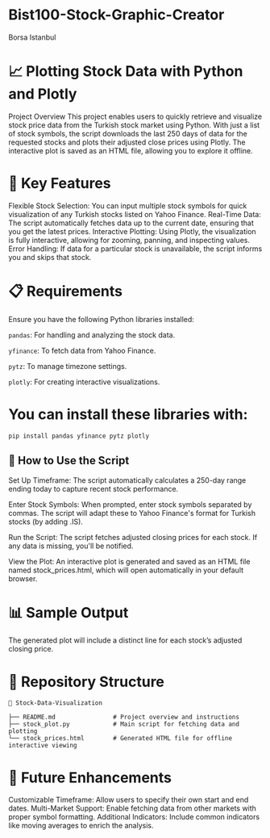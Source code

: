 # Bist100-Stock-Graphic-Creator
Borsa Istanbul

# 📈 Plotting Stock Data with Python and Plotly
Project Overview
This project enables users to quickly retrieve and visualize stock price data from the Turkish stock market using Python. With just a list of stock symbols, the script downloads the last 250 days of data for the requested stocks and plots their adjusted close prices using Plotly. The interactive plot is saved as an HTML file, allowing you to explore it offline.

# 💼 Key Features
Flexible Stock Selection: You can input multiple stock symbols for quick visualization of any Turkish stocks listed on Yahoo Finance.
Real-Time Data: The script automatically fetches data up to the current date, ensuring that you get the latest prices.
Interactive Plotting: Using Plotly, the visualization is fully interactive, allowing for zooming, panning, and inspecting values.
Error Handling: If data for a particular stock is unavailable, the script informs you and skips that stock.
# 📋 Requirements
Ensure you have the following Python libraries installed:

```pandas```: For handling and analyzing the stock data.

```yfinance```: To fetch data from Yahoo Finance.

```pytz```: To manage timezone settings.

```plotly```: For creating interactive visualizations.

# You can install these libraries with:

```
pip install pandas yfinance pytz plotly
```

## 🔧 How to Use the Script
Set Up Timeframe: The script automatically calculates a 250-day range ending today to capture recent stock performance.

Enter Stock Symbols: When prompted, enter stock symbols separated by commas. The script will adapt these to Yahoo Finance's format for Turkish stocks (by adding .IS).

Run the Script: The script fetches adjusted closing prices for each stock. If any data is missing, you'll be notified.

View the Plot: An interactive plot is generated and saved as an HTML file named stock_prices.html, which will open automatically in your default browser.

# 📊 Sample Output
The generated plot will include a distinct line for each stock’s adjusted closing price.

# 📁 Repository Structure
```
📂 Stock-Data-Visualization

├── README.md                # Project overview and instructions
├── stock_plot.py            # Main script for fetching data and plotting
└── stock_prices.html        # Generated HTML file for offline interactive viewing
```
# 🚀 Future Enhancements
Customizable Timeframe: Allow users to specify their own start and end dates.
Multi-Market Support: Enable fetching data from other markets with proper symbol formatting.
Additional Indicators: Include common indicators like moving averages to enrich the analysis.
